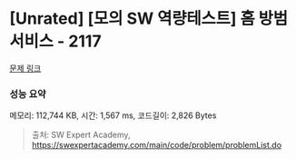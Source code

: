 # [Unrated] [모의 SW 역량테스트] 홈 방범 서비스 - 2117 

[문제 링크](https://swexpertacademy.com/main/code/problem/problemDetail.do?contestProbId=AV5V61LqAf8DFAWu) 

### 성능 요약

메모리: 112,744 KB, 시간: 1,567 ms, 코드길이: 2,826 Bytes



> 출처: SW Expert Academy, https://swexpertacademy.com/main/code/problem/problemList.do